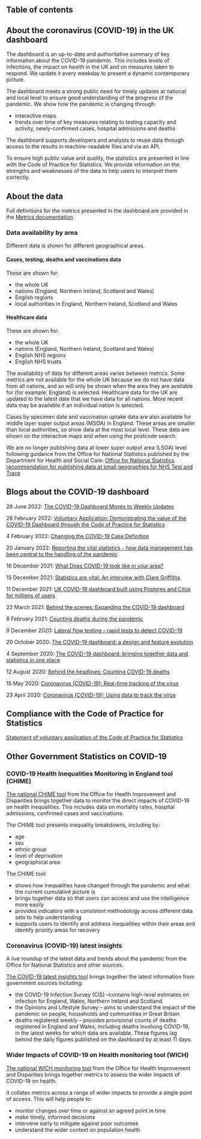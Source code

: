 ﻿
## Table of contents

## About the coronavirus (COVID-19) in the UK dashboard

The dashboard is an up-to-date and authoritative summary of key information about the COVID-19 pandemic. This includes levels of infections, the impact on health in the UK and on measures taken to respond.  We update it every weekday to present a dynamic contemporary picture. 

The dashboard meets a strong public need for timely updates at national and local level to ensure good understanding of the progress of the pandemic. We show how the pandemic is changing through: 
- interactive maps
- trends over time of key measures relating to testing capacity and activity, newly-confirmed cases, hospital admissions and deaths

The dashboard supports developers and analysts to reuse data through access to the results in machine-readable files and via an API.

To ensure high public value and quality, the statistics are presented in line with the Code of Practice for Statistics. We provide information on the strengths and weaknesses of the data to help users to interpret them correctly. 

## About the data

Full definitions for the metrics presented in the dashboard are provided in the [Metrics documentation](https://coronavirus.data.gov.uk/metrics)

### Data availability by area

Different data is shown for different geographical areas.

#### Cases, testing, deaths and vaccinations data

These are shown for:
- the whole UK
- nations (England, Northern Ireland, Scotland and Wales)
- English regions
- local authorities in England, Northern Ireland, Scotland and Wales

#### Healthcare data

These are shown for:
- the whole UK
- nations (England, Northern Ireland, Scotland and Wales)
- English NHS regions
- English NHS trusts

The availability of data for different areas varies between metrics. Some metrics are not available for the whole UK because we do not have data from all nations, and so will only be shown when the area they are available for (for example, England) is selected. Healthcare data for the UK are updated to the latest date that we have data for all nations. More recent data may be available if an individual nation is selected. 

Cases by specimen date and vaccination uptake data are also available for middle layer super output areas (MSOA) in England. These areas are smaller than local authorities, so show data at the most local level. These data are shown on the interactive maps and when using the postcode search.

We are no longer publishing data at lower super output area (LSOA) level following guidance from the Office for National Statistics published by the Department for Health and Social Care: [Office for National Statistics recommendation for publishing data at small geographies for NHS Test and Trace](https://www.gov.uk/government/publications/office-for-national-statistics-recommendation-for-publishing-data-at-small-geographies-for-nhs-test-and-trace)

## Blogs about the COVID-19 dashboard

28 June 2022: [The COVID-19 Dashboard Moves to Weekly Updates](https://ukhsa.blog.gov.uk/2022/06/28/the-covid-19-dashboard-moves-to-weekly-updates/)

28 February 2022: [Voluntary Application: Demonstrating the value of the COVID-19 Dashboard through the Code of Practice for Statistics](https://code.statisticsauthority.gov.uk/case-studies/voluntary-application-demonstrating-the-value-of-the-covid-19-dashboard-through-the-code-of-practice-for-statistics/)

4 February 2022: [Changing the COVID-19 Case Definition](https://ukhsa.blog.gov.uk/2022/02/04/changing-the-covid-19-case-definition/)

20 January 2022: [Reporting the vital statistics - how data management has been central to the handling of the pandemic](https://ukhsa.blog.gov.uk/2022/01/20/reporting-the-vital-statistics-how-data-management-has-been-central-to-the-handling-of-the-pandemic/)

16 December 2021: [What Does COVID-19 look like in your area?](https://ukhsa.blog.gov.uk/2021/12/16/what-does-covid-19-look-like-in-your-area/)

15 December 2021: [Statistics are vital: An interview with Clare Griffiths](https://rss.org.uk/news-publication/news-publications/2021/general-news/statistics-are-vital-an-interview-with-clare-griff/)

11 December 2021: [UK COVID-19 dashboard built using Postgres and Citus for millions of users](https://techcommunity.microsoft.com/t5/azure-database-for-postgresql/uk-covid-19-dashboard-built-using-postgres-and-citus-for/ba-p/3036276)

22 March 2021: [Behind the scenes: Expanding the COVID-19 dashboard](https://publichealthmatters.blog.gov.uk/2021/03/22/behind-the-scenes-expanding-the-covid-19-dashboard/)

8 February 2021: [Counting deaths during the pandemic](https://publichealthmatters.blog.gov.uk/2021/02/08/counting-deaths-during-the-pandemic/)

9 December 2020: [Lateral flow testing – rapid tests to detect COVID-19](https://publichealthmatters.blog.gov.uk/2020/12/08/lateral-flow-testing-new-rapid-tests-to-detect-covid-19/)

20 October 2020: [The COVID-19 dashboard: a design and feature evolution](https://publichealthmatters.blog.gov.uk/2020/10/20/covid-19-dashboard-a-design-and-feature-evolution/)

4 September 2020: [The COVID-19 dashboard: bringing together data and statistics in one place](https://publichealthmatters.blog.gov.uk/2020/09/04/the-covid-19-dashboard-bringing-together-data-and-statistics-in-one-place/)

12 August 2020: [Behind the headlines: Counting COVID-19 deaths](https://publichealthmatters.blog.gov.uk/2020/08/12/behind-the-headlines-counting-covid-19-deaths/)

15 May 2020: [Coronavirus (COVID-19): Real-time tracking of the virus](https://publichealthmatters.blog.gov.uk/2020/05/15/coronavirus-covid-19-real-time-tracking-of-the-virus/)

23 April 2020: [Coronavirus (COVID-19): Using data to track the virus](https://publichealthmatters.blog.gov.uk/2020/04/23/coronavirus-covid-19-using-data-to-track-the-virus/)

## Compliance with the Code of Practice for Statistics

[Statement of voluntary application of the Code of Practice for Statistics](https://coronavirus.data.gov.uk/details/compliance)

## Other Government Statistics on COVID-19 

### COVID-19 Health Inequalities Monitoring in England tool (CHIME) 

[The national CHIME tool](https://www.gov.uk/government/statistics/covid-19-health-inequalities-monitoring-in-england-tool-chime) from the Office for Health Improvement and Disparities brings together data to monitor the direct impacts of COVID-19 on health inequalities. This includes data on mortality rates, hospital admissions, confirmed cases and vaccinations. 

The CHIME tool presents inequality breakdowns, including by: 

- age 
- sex 
- ethnic group 
- level of deprivation 
- geographical area 

The CHIME tool: 

- shows how inequalities have changed through the pandemic and what the current cumulative picture is 
- brings together data so that users can access and use the intelligence more easily 
- provides indicators with a consistent methodology across different data sets to help understanding 
- supports users to identify and address inequalities within their areas and identify priority areas for recovery 

### Coronavirus (COVID-19) latest insights

A live roundup of the latest data and trends about the pandemic from the Office for National Statistics and other sources.

[The COVID-19 latest insights tool](https://www.ons.gov.uk/peoplepopulationandcommunity/healthandsocialcare/conditionsanddiseases/articles/coronaviruscovid19/latestinsights) brings together the latest information from government sources including:

- the COVID-19 Infection Survey (CIS) –contains high-level estimates on infection for England, Wales, Northern Ireland and Scotland.
- the Opinions and Lifestyle Survey – aims to understand the impact of the pandemic on people, households and communities in Great Britain
- deaths registered weekly – provides provisional counts of deaths registered in England and Wales, including deaths involving COVID-19, in the latest weeks for which data are available. These figures lag behind the daily figures published on the dashboard by at least 11 days.

### Wider Impacts of COVID-19 on Health monitoring tool (WICH)

[The national WICH monitoring tool](https://www.gov.uk/government/statistics/wider-impacts-of-covid-19-on-health-monitoring-tool) from the Office for Health Improvement and Disparities brings together metrics to assess the wider impacts of COVID-19 on health. 

It collates metrics across a range of wider impacts to provide a single point of access. This will help people to:

- monitor changes over time or against an agreed point in time
- make timely, informed decisions
- intervene early to mitigate against poor outcomes
- understand the wider context on population health
